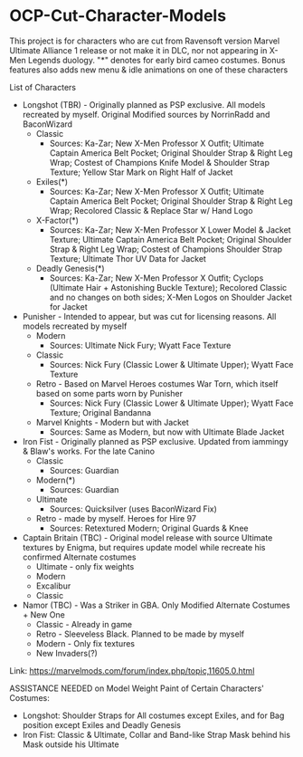 # OCP-Cut-Character-Models
This project is for characters who are cut from Ravensoft version Marvel Ultimate Alliance 1 release or not make it in DLC, nor not appearing in X-Men Legends duology. "*" denotes for early bird cameo costumes. Bonus features also adds new menu & idle animations on one of these characters

List of Characters
* Longshot (TBR) - Originally planned as PSP exclusive. All models recreated by myself. Original Modified sources by NorrinRadd and BaconWizard
  * Classic
    * Sources: Ka-Zar; New X-Men Professor X Outfit; Ultimate Captain America Belt Pocket; Original Shoulder Strap & Right Leg Wrap; Costest of Champions Knife Model & Shoulder Strap Texture; Yellow Star Mark on Right Half of Jacket
  * Exiles(*)
    * Sources: Ka-Zar; New X-Men Professor X Outfit; Ultimate Captain America Belt Pocket; Original Shoulder Strap & Right Leg Wrap; Recolored Classic & Replace Star w/ Hand Logo
  * X-Factor(*)
    * Sources: Ka-Zar; New X-Men Professor X Lower Model & Jacket Texture; Ultimate Captain America Belt Pocket; Original Shoulder Strap & Right Leg Wrap; Costest of Champions Shoulder Strap Texture; Ultimate Thor UV Data for Jacket
  * Deadly Genesis(*)
    * Sources: Ka-Zar; New X-Men Professor X Outfit; Cyclops (Ultimate Hair + Astonishing Buckle Texture); Recolored Classic and no changes on both sides; X-Men Logos on Shoulder Jacket for Jacket
* Punisher - Intended to appear, but was cut for licensing reasons. All models recreated by myself
  * Modern
    * Sources: Ultimate Nick Fury; Wyatt Face Texture
  * Classic
    * Sources: Nick Fury (Classic Lower & Ultimate Upper); Wyatt Face Texture
  * Retro - Based on Marvel Heroes costumes War Torn, which itself based on some parts worn by Punisher
    * Sources: Nick Fury (Classic Lower & Ultimate Upper); Wyatt Face Texture; Original Bandanna
  * Marvel Knights - Modern but with Jacket
    * Sources: Same as Modern, but now with Ultimate Blade Jacket
* Iron Fist - Originally planned as PSP exclusive. Updated from iammingy & Blaw's works. For the late Canino
  * Classic
    * Sources: Guardian
  * Modern(*)
    * Sources: Guardian
  * Ultimate
    * Sources: Quicksilver (uses BaconWizard Fix)
  * Retro - made by myself. Heroes for Hire 97
    * Sources: Retextured Modern; Original Guards & Knee
* Captain Britain (TBC) - Original model release with source Ultimate textures by Enigma, but requires update model while recreate his confirmed Alternate costumes
  * Ultimate - only fix weights
  * Modern
  * Excalibur
  * Classic
* Namor (TBC) - Was a Striker in GBA. Only Modified Alternate Costumes + New One
  * Classic - Already in game
  * Retro - Sleeveless Black. Planned to be made by myself
  * Modern - Only fix textures
  * New Invaders(?)

Link: https://marvelmods.com/forum/index.php/topic,11605.0.html

ASSISTANCE NEEDED on Model Weight Paint of Certain Characters' Costumes:
* Longshot: Shoulder Straps for All costumes except Exiles, and for Bag position except Exiles and Deadly Genesis
* Iron Fist: Classic & Ultimate, Collar and Band-like Strap Mask behind his Mask outside his Ultimate
